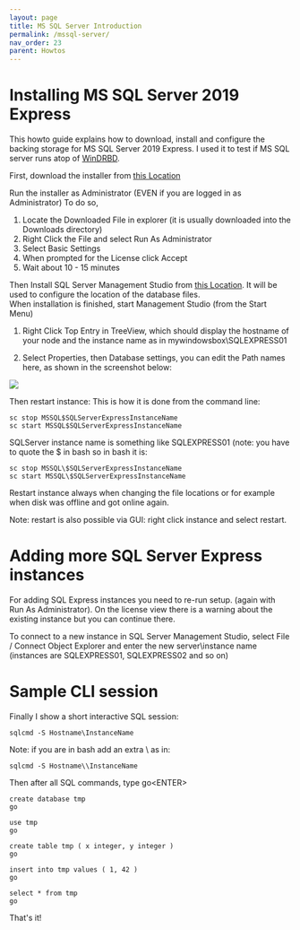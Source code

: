 ```yaml
---
layout: page
title: MS SQL Server Introduction
permalink: /mssql-server/
nav_order: 23
parent: Howtos
---
```


# [](#header-1) Installing MS SQL Server 2019 Express

This howto guide explains how to download, install and configure
the backing storage for MS SQL Server 2019 Express. I used it
to test if MS SQL server runs atop of [WinDRBD](https://www.github.com/LINBIT/WinDRBD).

First, download the installer from [this Location](https://www.microsoft.com/en-us/Download/details.aspx?id=101064)

Run the installer as Administrator (EVEN if you are logged in as Administrator)
To do so,

1. Locate the Downloaded File in explorer (it is usually downloaded into
    the Downloads directory)
2. Right Click the File and select Run As Administrator
3. Select Basic Settings
4. When prompted for the License click Accept
5. Wait about 10 - 15 minutes

Then Install SQL Server Management Studio from [this Location](https://learn.microsoft.com/en-us/sql/ssms/download-sql-server-management-studio-ssms-19?view=sql-server-ver16). It will be used to configure the location of the database files.  
When installation is finished, start Management Studio (from the Start Menu)

1. Right Click Top Entry in TreeView, which should display the hostname of your node and the instance name as in mywindowsbox\SQLEXPRESS01

2. Select Properties, then Database settings, you can edit the Path names here,
as shown in the screenshot below:

![](../../assets/images/SetPathOfMSSQLServer.png)

Then restart instance: This is how it is done from the command line:

	sc stop MSSQL$SQLServerExpressInstanceName
	sc start MSSQL$SQLServerExpressInstanceName

SQLServer instance name is something like SQLEXPRESS01
(note: you have to quote the $ in bash so in bash it is:

	sc stop MSSQL\$SQLServerExpressInstanceName
	sc start MSSQL\$SQLServerExpressInstanceName

Restart instance always when changing the file locations or
for example when disk was offline and got online again.

Note: restart is also possible via GUI: right click instance and
select restart.

# [](#header-2) Adding more SQL Server Express instances

For adding SQL Express instances you need to re-run setup.
(again with Run As Administrator). On the license view there
is a warning about the existing instance but you can continue
there.

To connect to a new instance in SQL Server Management Studio,
select File / Connect Object Explorer and enter the new
server\\instance name (instances are SQLEXPRESS01, SQLEXPRESS02 and so on)

# [](#header-2) Sample CLI session

Finally I show a short interactive SQL session:

	sqlcmd -S Hostname\InstanceName

Note: if you are in bash add an extra \ as in:

	sqlcmd -S Hostname\\InstanceName

Then after all SQL commands, type go\<ENTER\>

	create database tmp
	go

	use tmp
	go

	create table tmp ( x integer, y integer )
	go

	insert into tmp values ( 1, 42 )
	go

	select * from tmp
	go

That's it!

